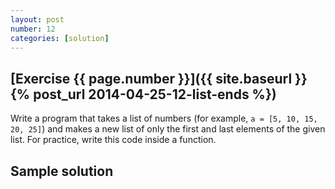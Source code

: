 ```yaml
---
layout: post
number: 12
categories: [solution]
---
```


## [Exercise {{ page.number }}]({{ site.baseurl }}{% post_url 2014-04-25-12-list-ends %})

Write a program that takes a list of numbers (for example, `a = [5, 10, 15, 20, 25]`) and makes a new list of only the first and last elements of the given list. For practice, write this code inside a function.

## Sample solution

<script src="https://gist.github.com/anonymous/c3b1ff3420bc3bd68c4d.js"></script>
